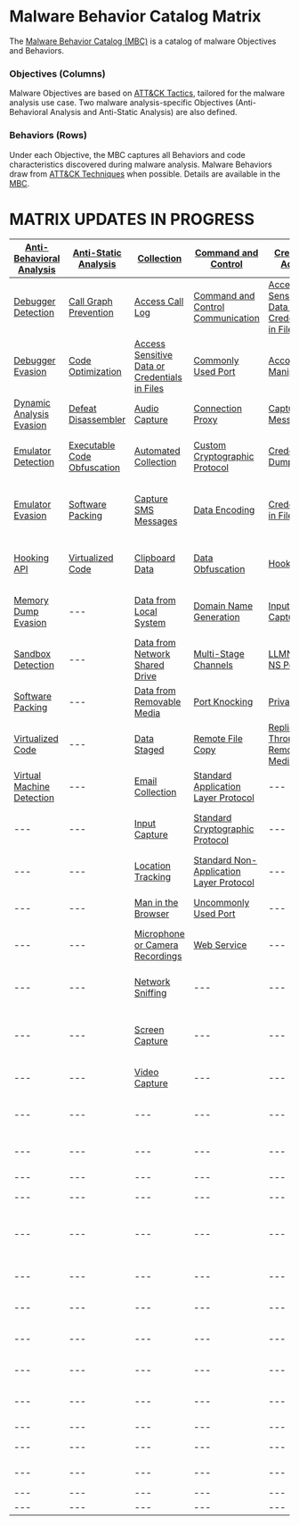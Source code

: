# Malware Behavior Catalog Matrix #
The [Malware Behavior Catalog (MBC)](https://github.com/MAECProject/malware-behaviors) is a catalog of malware Objectives and Behaviors.

### Objectives (Columns) ###
Malware Objectives are based on [ATT&CK Tactics](https://attack.mitre.org/tactics/enterprise/), tailored for the malware analysis use case. Two malware analysis-specific Objectives (Anti-Behavioral Analysis and Anti-Static Analysis) are also defined. 

### Behaviors (Rows) ###
Under each Objective, the MBC captures all Behaviors and code characteristics discovered during malware analysis. Malware Behaviors draw from [ATT&CK Techniques](https://attack.mitre.org/techniques/enterprise/) when possible. Details are available in the [MBC](https://github.com/MAECProject/malware-behaviors).

# MATRIX UPDATES IN PROGRESS #

|[Anti-Behavioral Analysis](https://github.com/MAECProject/malware-behaviors/blob/master/anti-behavioral-analysis/)|[Anti-Static Analysis](https://github.com/MAECProject/malware-behaviors/blob/master/anti-static-analysis/)|[Collection](https://github.com/MAECProject/malware-behaviors/blob/master/collection/)|[Command and Control](https://github.com/MAECProject/malware-behaviors/blob/master/command-and-control/)|[Credential Access](https://github.com/MAECProject/malware-behaviors/blob/master/credential-access/)|[Defense Evasion](https://github.com/MAECProject/malware-behaviors/blob/master/defense-evasion/)|[Discovery](https://github.com/MAECProject/malware-behaviors/blob/master/discovery/)|[Effects](https://github.com/MAECProject/malware-behaviors/blob/master/effects/)|Execution|Exfiltration|Lateral Movement|Persistence|Privilege Escalation|
|------------------------|--------------------|----------|-------------------|-----------------|---------------|---------|-------|---------|------------|----------------|-----------|--------------------|
|[Debugger Detection](https://github.com/MAECProject/malware-behaviors/blob/master/anti-behavioral-analysis/detect-debugger.md)|[Call Graph Prevention](https://github.com/MAECProject/malware-behaviors/blob/master/anti-static-analysis/call-graph-prevention.md)|[Access Call Log](https://github.com/MAECProject/malware-behaviors/blob/master/collection/access-call-log.md)|[Command and Control Communication](https://github.com/MAECProject/malware-behaviors/blob/master/command-and-control/command-control-comm.md)|[Access Sensitive Data or Credentials in Files](https://github.com/MAECProject/malware-behaviors/blob/master/collection/access-sensitive-data.md)|[Access Token Manipulation](https://github.com/MAECProject/malware-behaviors/blob/master/defense-evasion/access-token.md)|[Account Discovery](https://github.com/MAECProject/malware-behaviors/blob/master/discovery/account-discover.md)|[Compromise Data Integrity](https://github.com/MAECProject/malware-behaviors/blob/master/effects/compromise-data.md)|[AppleScript](https://attack.mitre.org/wiki/Technique/T1155)|[Automated Exfiltration](https://attack.mitre.org/wiki/Technique/T1020)|[AppleScript](https://attack.mitre.org/wiki/Technique/T1155)|[*Modify Trusted Execution Environment*](https://attack.mitre.org/mobile/index.php/Technique/MOB-T1002)|[Application Shimming](https://attack.mitre.org/wiki/Technique/T1138)|
|[Debugger Evasion](https://github.com/MAECProject/malware-behaviors/blob/master/anti-behavioral-analysis/evade-debugger.md)|[Code Optimization](https://github.com/MAECProject/malware-behaviors/blob/master/anti-static-analysis/code-optimize.md)|[Access Sensitive Data or Credentials in Files](https://github.com/MAECProject/malware-behaviors/blob/master/collection/access-sensitive-data.md)|[Commonly Used Port](https://github.com/MAECProject/malware-behaviors/blob/master/command-and-control/common-port.md)|[Account Manipulation](https://github.com/MAECProject/malware-behaviors/blob/master/credential-access/acct-manipulate.md)|[Application Discovery](https://github.com/MAECProject/malware-behaviors/blob/master/discovery/app-discover.md)|[Analysis Tool Discovery](https://github.com/MAECProject/malware-behaviors/blob/master/discovery/analysis-tool-discover.md)|[Destroy Data](https://github.com/MAECProject/malware-behaviors/blob/master/effects/destroy-data.md)|[Command-Line Interface](https://attack.mitre.org/wiki/Technique/T1059)|[Data Compressed](https://attack.mitre.org/wiki/Technique/T1002)|[Distributed Component Object Model](https://attack.mitre.org/wiki/Technique/T1175)|[.bash_profile and .bashrc](https://attack.mitre.org/wiki/Technique/T1156)|[Bypass User Account Control](https://attack.mitre.org/wiki/Technique/T1088)|
|[Dynamic Analysis Evasion](https://github.com/MAECProject/malware-behaviors/blob/master/anti-behavioral-analysis/evade-dynamic-analysis.md)|[Defeat Disassembler](https://github.com/MAECProject/malware-behaviors/blob/master/anti-static-analysis/disassemble-prevent.md)|[Audio Capture](https://github.com/MAECProject/malware-behaviors/blob/master/collection/audio-capture.md)|[Connection Proxy](https://github.com/MAECProject/malware-behaviors/blob/master/command-and-control/connect-proxy.md)|[Capture SMS Messages](https://github.com/MAECProject/malware-behaviors/blob/master/collection/capture-sms.md)|[Binary Padding](https://github.com/MAECProject/malware-behaviors/blob/master/defense-evasion/binary-pad.md)|[Application Discovery](https://github.com/MAECProject/malware-behaviors/blob/master/discovery/app-discover.md)|[Destroy Hardware](https://github.com/MAECProject/malware-behaviors/blob/master/effects/destroy-hardware.md)|[Dynamic Data Exchange](https://attack.mitre.org/wiki/Technique/T1173)|[Data Encrypted](https://attack.mitre.org/wiki/Technique/T1022)|[Exploitation of Remote Services](https://attack.mitre.org/wiki/Technique/T1210)|[Application Shimming](https://attack.mitre.org/wiki/Technique/T1138)|[Exploitation for Privilege Escalation](https://attack.mitre.org/wiki/Technique/T1068)|
|[Emulator Detection](https://github.com/MAECProject/malware-behaviors/blob/master/anti-behavioral-analysis/detect-emulator.md)|[Executable Code Obfuscation](https://github.com/MAECProject/malware-behaviors/blob/master/anti-static-analysis/exe-code-obfuscate.md)|[Automated Collection](https://github.com/MAECProject/malware-behaviors/blob/master/collection/auto-collect.md)|[Custom Cryptographic Protocol](https://github.com/MAECProject/malware-behaviors/blob/master/command-and-control/custom-crypto-protocol.md)|[Credential Dumping](https://github.com/MAECProject/malware-behaviors/blob/master/credential-access/credential-dump.md)|[BITS Jobs](https://github.com/MAECProject/malware-behaviors/blob/master/defense-evasion/bits-jobs.md)|[Application Window Discovery](https://github.com/MAECProject/malware-behaviors/blob/master/discovery/app-window-discover.md)|[Denial of Service](https://github.com/MAECProject/malware-behaviors/blob/master/effects/dos.md)|[Execution through API](https://attack.mitre.org/wiki/Technique/T1106)|[Exfiltration Over Alternative Protocol](https://attack.mitre.org/wiki/Technique/T1048)|[Pass the Hash](https://attack.mitre.org/wiki/Technique/T1075)|[BITS Jobs](https://attack.mitre.org/wiki/Technique/T1197)|[File System Permissions Weakness](https://attack.mitre.org/wiki/Technique/T1044)|
|[Emulator Evasion](https://github.com/MAECProject/malware-behaviors/blob/master/anti-behavioral-analysis/evade-emulator.md)|[Software Packing](https://github.com/MAECProject/malware-behaviors/blob/master/anti-static-analysis/software-packing.md)|[Capture SMS Messages](https://github.com/MAECProject/malware-behaviors/blob/master/collection/capture-sms.md)|[Data Encoding](https://github.com/MAECProject/malware-behaviors/blob/master/command-and-control/data-encode.md)|[Credentials in Files](https://github.com/MAECProject/malware-behaviors/blob/master/credential-access/credentials-in-files.md)|[Boot Sector Modification](https://github.com/MAECProject/malware-behaviors/blob/master/defense-evasion/boot-sector-mod.md)|[Device Type Discovery](https://github.com/MAECProject/malware-behaviors/blob/master/discovery/device-type-discover.md)|[Encrypt Files for Ransom](https://github.com/MAECProject/malware-behaviors/blob/master/effects/encrypt-ransom.md)|[Execution through Module Load](https://attack.mitre.org/wiki/Technique/T1129)|[Exfiltration Over Command and Control Channel](https://attack.mitre.org/wiki/Technique/T1041)|[Remote Desktop Protocol](https://attack.mitre.org/wiki/Technique/T1076)|[Boot Sector Modification](https://github.com/MAECProject/malware-behaviors/blob/master/defense-evasion/boot-sector-mod.md)|[Hooking](https://attack.mitre.org/wiki/Technique/T1179)|
|[Hooking API](https://github.com/MAECProject/malware-behaviors/blob/master/anti-behavioral-analysis/hooking-api.md)|[Virtualized Code](https://github.com/MAECProject/malware-behaviors/tree/master/anti-static-analysis/virtualized-code.md)|[Clipboard Data](https://github.com/MAECProject/malware-behaviors/blob/master/collection/clipboard-data.md)|[Data Obfuscation](https://github.com/MAECProject/malware-behaviors/blob/master/command-and-control/data-obfuscate.md)|[Hooking](https://github.com/MAECProject/malware-behaviors/blob/master/credential-access/hooking.md)|[Bypass User Account Control](https://github.com/MAECProject/malware-behaviors/blob/master/defense-evasion/bypass-user-acct-cntl.md)|[File and Directory Discovery](https://github.com/MAECProject/malware-behaviors/blob/master/discovery/file-and-directory-discover.md)|[Generate Fraudulent Advertising Revenue](https://github.com/MAECProject/malware-behaviors/blob/master/effects/generate-fraud-rev.md)|[Exploitation for Client Execution](https://attack.mitre.org/wiki/Technique/T1203)|[Exfiltration Over Other Network Medium](https://attack.mitre.org/wiki/Technique/T1011)|[Remote File Copy](https://attack.mitre.org/wiki/Technique/T1105)|[Change Default File Association](https://attack.mitre.org/wiki/Technique/T1042)|[Image File Execution Options Injection](https://attack.mitre.org/wiki/Technique/T1183)|
|[Memory Dump Evasion](https://github.com/MAECProject/malware-behaviors/blob/master/anti-behavioral-analysis/evade-memory-dump.md)|---|[Data from Local System](https://github.com/MAECProject/malware-behaviors/blob/master/collection/data-local-system.md)|[Domain Name Generation](https://github.com/MAECProject/malware-behaviors/blob/master/command-and-control/domain-name-generate.md)|[Input Capture](https://github.com/MAECProject/malware-behaviors/blob/master/collection/input-capture.md)|[Code Signing](https://github.com/MAECProject/malware-behaviors/blob/master/defense-evasion/code-signing.md)|[Local Network Configuration Discovery](https://github.com/MAECProject/malware-behaviors/blob/master/discovery/local-network-configuration-discover.md)|[Hijack System Resources](https://github.com/MAECProject/malware-behaviors/blob/master/effects/hijack-sys-resources.md)|[**+Install Secondary Program**](https://collaborate.mitre.org/ema/index.php/Ema-1138)|[Exfiltration Over Physical Medium](https://attack.mitre.org/wiki/Technique/T1052)|[Replication Through Removable Media](https://attack.mitre.org/wiki/Technique/T1091)|[&Component Firmware](https://collaborate.mitre.org/ema/index.php/Ema-1033)|[Launch Daemon](https://attack.mitre.org/wiki/Technique/T1160)|
|[Sandbox Detection](https://github.com/MAECProject/malware-behaviors/blob/master/anti-behavioral-analysis/detect-sandbox.md)|---|[Data from Network Shared Drive](https://github.com/MAECProject/malware-behaviors/blob/master/collection/data-network-share.md)|[Multi-Stage Channels](https://github.com/MAECProject/malware-behaviors/blob/master/command-and-control/multi-stage-channels.md)|[LLMNR/NBT-NS Poisoning](https://github.com/MAECProject/malware-behaviors/blob/master/credential-access/LLMNR-poison.md)|[Component Object Model Hijacking](https://github.com/MAECProject/malware-behaviors/blob/master/defense-evasion/component-hijack.md)|[Network Service Scanning](https://github.com/MAECProject/malware-behaviors/blob/master/discovery/network-service-scan.md)|[Manipulate Network Traffic](https://github.com/MAECProject/malware-behaviors/blob/master/effects/manipulate-network-traffic.md)|[Local Job Scheduling](https://attack.mitre.org/wiki/Technique/T1168)|---|---|[Component Object Model Hijacking](https://attack.mitre.org/wiki/Technique/T1122)|[Process Injection](https://attack.mitre.org/wiki/Technique/T1055)|
|[Software Packing](https://github.com/MAECProject/malware-behaviors/blob/master/anti-static-analysis/software-packing.md)|---|[Data from Removable Media](https://github.com/MAECProject/malware-behaviors/blob/master/collection/data-removable-media.md)|[Port Knocking](https://github.com/MAECProject/malware-behaviors/blob/master/command-and-control/port-knocking.md)|[Private Keys](https://github.com/MAECProject/malware-behaviors/blob/master/credential-access/private-keys.md)|[DCShadow](https://github.com/MAECProject/malware-behaviors/blob/master/defense-evasion/dcshadow.md)|[Peripheral Device Discovery](https://github.com/MAECProject/malware-behaviors/blob/master/discovery/peripheral-device-discover.md)|[Remote Access](https://github.com/MAECProject/malware-behaviors/blob/master/execution/remote-access.md)|[PowerShell](https://attack.mitre.org/wiki/Technique/T1086)|---|---|[File System Permissions Weakness](https://attack.mitre.org/wiki/Technique/T1044)|[Scheduled Task](https://attack.mitre.org/wiki/Technique/T1053)|
|[Virtualized Code](https://github.com/MAECProject/malware-behaviors/blob/master/anti-static-analysis/virtualized-code.md)|---|[Data Staged](https://github.com/MAECProject/malware-behaviors/blob/master/collection/data-staged.md)|[Remote File Copy](https://github.com/MAECProject/malware-behaviors/blob/master/command-and-control/remote-file-copy.md)|[Replication Through Removable Media](https://github.com/MAECProject/malware-behaviors/blob/master/credential-access/replicate-remove-media.md)|[Disabling Security Tools](https://github.com/MAECProject/malware-behaviors/blob/master/defense-evasion/disable-security-tools.md)|[Process Discovery](https://github.com/MAECProject/malware-behaviors/blob/master/discovery/process-discover.md)|---|[**Prevent Concurrent Execution**](https://collaborate.mitre.org/ema/index.php/Ema-1261)|---|---|[Hidden Files and Directories](https://attack.mitre.org/wiki/Technique/T1158)|[Setuid and Setgid](https://attack.mitre.org/wiki/Technique/T1166)|
|[Virtual Machine Detection](https://github.com/MAECProject/malware-behaviors/blob/master/anti-behavioral-analysis/detect-vm.md)|---|[Email Collection](https://github.com/MAECProject/malware-behaviors/blob/master/collection/email-collect.md)|[Standard Application Layer Protocol](https://github.com/MAECProject/malware-behaviors/blob/master/command-and-control/std-app-protocol.md)|---|[Exploitations for Defense Evasion](https://github.com/MAECProject/malware-behaviors/blob/master/defense-evasion/exploit-for-defense.md)|[Query Registry](https://github.com/MAECProject/malware-behaviors/blob/master/discovery/query-registry.md)|---|[Regsvr32](https://attack.mitre.org/wiki/Technique/T1117)|---|---|[Hooking](https://attack.mitre.org/wiki/Technique/T1179)|[Sudo](https://attack.mitre.org/wiki/Technique/T1169)|
|---|---|[Input Capture](https://github.com/MAECProject/malware-behaviors/blob/master/collection/input-capture.md)|[Standard Cryptographic Protocol](https://github.com/MAECProject/malware-behaviors/blob/master/command-and-control/std-crypto-protocol.md)|---|[File Deletion](https://github.com/MAECProject/malware-behaviors/blob/master/defense-evasion/file-deletion.md)|[Remote System Discovery](https://github.com/MAECProject/malware-behaviors/blob/master/discovery/remote-sys-discover.md)|---|[Rundll32](https://attack.mitre.org/wiki/Technique/T1085)|---|---|[Image File Execution Options Injection](https://attack.mitre.org/wiki/Technique/T1183)|---|
|---|---|[Location Tracking](https://github.com/MAECProject/malware-behaviors/blob/master/collection/location-track.md)|[Standard Non-Application Layer Protocol](https://github.com/MAECProject/malware-behaviors/blob/master/command-and-control/std-non-app-protocol.md)|---|[File System Logical Offsets](https://github.com/MAECProject/malware-behaviors/blob/master/defense-evasion/file-sys-logical-offset.md)|[Security Software Discovery](https://github.com/MAECProject/malware-behaviors/blob/master/discovery/security-sw-discover.md)|---|[Scheduled Task](https://attack.mitre.org/wiki/Technique/T1053)|---|---|[**+Install Secondary Program**](https://collaborate.mitre.org/ema/index.php/Ema-1138)|---|
|---|---|[Man in the Browser](https://github.com/MAECProject/malware-behaviors/blob/master/collection/man-in-browser.md)|[Uncommonly Used Port](https://github.com/MAECProject/malware-behaviors/blob/master/command-and-control/uncommon-port.md)|---|[Hidden Files and Directories](https://github.com/MAECProject/malware-behaviors/blob/master/defense-evasion/hidden-files.md)|[SMTP Connection Discovery](https://github.com/MAECProject/malware-behaviors/blob/master/discovery/smtp-connect-discover.md)|---|[Scripting](https://attack.mitre.org/wiki/Technique/T1064)|---|---|[Kernel Modules and Extensions](https://attack.mitre.org/wiki/Technique/T1215)|---|
|---|---|[Microphone or Camera Recordings](https://github.com/MAECProject/malware-behaviors/blob/master/collection/micro-cam-capture.md)|[Web Service](https://github.com/MAECProject/malware-behaviors/blob/master/command-and-control/web-service.md)|---|[HISTCONTROL](https://github.com/MAECProject/malware-behaviors/blob/master/defense-evasion/histcontrol.md)|[System Information Discovery](https://github.com/MAECProject/malware-behaviors/blob/master/discovery/system-info-discover.md)|---|[**+Send Email**](https://collaborate.mitre.org/ema/index.php/Ema-1125)|---|---|[Launch Daemon](https://attack.mitre.org/wiki/Technique/T1160)|---|
|---|---|[Network Sniffing](https://github.com/MAECProject/malware-behaviors/blob/master/collection/network-sniff.md)|---|---|[Image File Execution Options Injection](https://github.com/MAECProject/malware-behaviors/blob/master/defense-evasion/image-file-exe-opt-inj.md)|[System Network Configuration Discovery](https://github.com/MAECProject/malware-behaviors/blob/master/discovery/system-network-config-discover.md)|---|[Service Execution](https://attack.mitre.org/wiki/Technique/T1035)|---|---|[Local Job Scheduling](https://attack.mitre.org/wiki/Technique/T1168)|---|
|---|---|[Screen Capture](https://github.com/MAECProject/malware-behaviors/blob/master/collection/screen-capture.md)|---|---|[Indicator Blocking](https://github.com/MAECProject/malware-behaviors/blob/master/defense-evasion/indicator-blocking.md)|[System Network Connections Discovery](https://github.com/MAECProject/malware-behaviors/blob/master/discovery/system-network-conn-discover.md)|---|[Suicide Exit](https://github.com/MAECProject/malware-behaviors/blob/master/execution/suicide-exit.md)|---|---|[**+Malicious Network Driver**](https://collaborate.mitre.org/ema/index.php/Ema-1029)|---|
|---|---|[Video Capture](https://github.com/MAECProject/malware-behaviors/blob/master/collection/video-capture.md)|---|---|[Indicator Removal on Host](https://github.com/MAECProject/malware-behaviors/blob/master/defense-evasion/indicator-remove-host.md)|[System Owner/User Discovery](https://github.com/MAECProject/malware-behaviors/blob/master/discovery/system-owner-discover.md)|---|[Windows Management Instrumentation](https://attack.mitre.org/wiki/Technique/T1047)|---|---|[Modify Existing Service](https://attack.mitre.org/wiki/Technique/T1031)|---|
|---|---|---|---|---|[Indirect Command Execution](https://github.com/MAECProject/malware-behaviors/blob/master/defense-evasion/indirect-command.md)|[System Service Discovery](https://github.com/MAECProject/malware-behaviors/blob/master/discovery/system-service-discover.md)|---|[Remote Access](https://github.com/MAECProject/malware-behaviors/blob/master/execution/remote-access.md)|---|---|[New Service](https://attack.mitre.org/wiki/Technique/T1050)|---|
|---|---|---|---|---|[Install Root Certificate](https://github.com/MAECProject/malware-behaviors/blob/master/defense-evasion/install-root-cert.md)|[System Time Discovery](https://github.com/MAECProject/malware-behaviors/blob/master/discovery/system-time-discover.md)|---|---|---|---|[Office Application Startup](https://attack.mitre.org/wiki/Technique/T1137)|---|
|---|---|---|---|---|[Masquerading](https://github.com/MAECProject/malware-behaviors/blob/master/defense-evasion/masquerading.md)|---|---|---|---|---|[Port Knocking](https://attack.mitre.org/wiki/Technique/T1205)|---|
|---|---|---|---|---|[Modify Registry](https://github.com/MAECProject/malware-behaviors/blob/master/defense-evasion/modify-reg.md)|---|---|---|---|---|[**+Private API Exploitation**](https://collaborate.mitre.org/ema/index.php/Ema-1020)|---|
|---|---|---|---|---|[Modify Trusted Execution Environment](https://github.com/MAECProject/malware-behaviors/blob/master/defense-evasion/mod-trust-exe-environ.md)|---|---|---|---|---|[Redundant Access](https://attack.mitre.org/wiki/Technique/T1108)|---|
|---|---|---|---|---|[Obfuscated Files or Information](https://github.com/MAECProject/malware-behaviors/blob/master/defense-evasion/obfuscate-files.md)|---|---|---|---|---|[Registry Run Keys / Startup Folder](https://attack.mitre.org/wiki/Technique/T1060)|---|
|---|---|---|---|---|[Polymorphic Code](https://github.com/MAECProject/malware-behaviors/blob/master/defense-evasion/polymorphic-code.md)|---|---|---|---|---|[Scheduled Task](https://attack.mitre.org/wiki/Technique/T1053)|---|
|---|---|---|---|---|[Port Knocking](https://github.com/MAECProject/malware-behaviors/blob/master/command-and-control/port-knocking.md)|---|---|---|---|---|[**+Surreptitious Application Installation**](https://collaborate.mitre.org/ema/index.php/Ema-1022)|---|
|---|---|---|---|---|[Process Injection](https://github.com/MAECProject/malware-behaviors/blob/master/defense-evasion/process-inject.md)|---|---|---|---|---|---|---|
|---|---|---|---|---|[Redundant Access](https://github.com/MAECProject/malware-behaviors/blob/master/defense-evasion/redundant-access.md)|---|---|---|---|---|[**+Windows Shutdown Event**](https://collaborate.mitre.org/ema/index.php/Ema-1030)|---|
|---|---|---|---|---|[Regsvr32](https://github.com/MAECProject/malware-behaviors/blob/master/defense-evasion/regsvr32.md)|---|---|---|---|---|---|---|
|---|---|---|---|---|[Rootkit Behavior](https://github.com/MAECProject/malware-behaviors/blob/master/defense-evasion/rootkit-behavior.md)|---|---|---|---|---|---|---|
|---|---|---|---|---|[Software Packing](https://github.com/MAECProject/malware-behaviors/blob/master/anti-static-analysis/software-packing.md)|---|---|---|---|---|---|---|
|---|---|---|---|---|[Timestomp](https://github.com/MAECProject/malware-behaviors/blob/master/defense-evasion/timestomp.md)|---|---|---|---|---|---|---|
|---|---|---|---|---|[Web Service](https://github.com/MAECProject/malware-behaviors/blob/master/command-and-control/web-service.md)|---|---|---|---|---|---|---|
